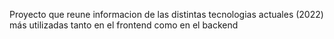 Proyecto que reune informacion de las distintas tecnologias actuales (2022) más utilizadas tanto en el frontend como en el backend